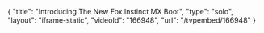 {
    "title": "Introducing The New Fox Instinct MX Boot",
    "type": "solo",
    "layout": "iframe-static",
    "videoId": "166948",
    "url": "\/tvpembed\/166948"
}
